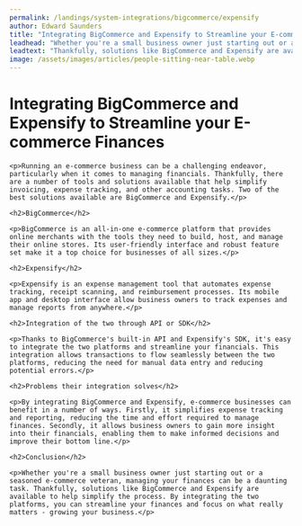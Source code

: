 ```yaml
---
permalink: /landings/system-integrations/bigcommerce/expensify
author: Edward Saunders
title: "Integrating BigCommerce and Expensify to Streamline your E-commerce Finances"
leadhead: "Whether you're a small business owner just starting out or a seasoned e-commerce veteran, managing your finances can be a daunting task"
leadtext: "Thankfully, solutions like BigCommerce and Expensify are available to help simplify the process. By integrating the two platforms, you can streamline your finances and focus on what really matters - growing your business."
image: /assets/images/articles/people-sitting-near-table.webp
---
```

<div class="arttext">    <h1>Integrating BigCommerce and Expensify to Streamline your E-commerce Finances</h1>

    <p>Running an e-commerce business can be a challenging endeavor, particularly when it comes to managing financials. Thankfully, there are a number of tools and solutions available that help simplify invoicing, expense tracking, and other accounting tasks. Two of the best solutions available are BigCommerce and Expensify.</p>

    <h2>BigCommerce</h2>

    <p>BigCommerce is an all-in-one e-commerce platform that provides online merchants with the tools they need to build, host, and manage their online stores. Its user-friendly interface and robust feature set make it a top choice for businesses of all sizes.</p>

    <h2>Expensify</h2>

    <p>Expensify is an expense management tool that automates expense tracking, receipt scanning, and reimbursement processes. Its mobile app and desktop interface allow business owners to track expenses and manage reports from anywhere.</p>

    <h2>Integration of the two through API or SDK</h2>

    <p>Thanks to BigCommerce's built-in API and Expensify's SDK, it's easy to integrate the two platforms and streamline your financials. This integration allows transactions to flow seamlessly between the two platforms, reducing the need for manual data entry and reducing potential errors.</p>

    <h2>Problems their integration solves</h2>

    <p>By integrating BigCommerce and Expensify, e-commerce businesses can benefit in a number of ways. Firstly, it simplifies expense tracking and reporting, reducing the time and effort required to manage finances. Secondly, it allows business owners to gain more insight into their financials, enabling them to make informed decisions and improve their bottom line.</p>

    <h2>Conclusion</h2>

    <p>Whether you're a small business owner just starting out or a seasoned e-commerce veteran, managing your finances can be a daunting task. Thankfully, solutions like BigCommerce and Expensify are available to help simplify the process. By integrating the two platforms, you can streamline your finances and focus on what really matters - growing your business.</p>

</div>